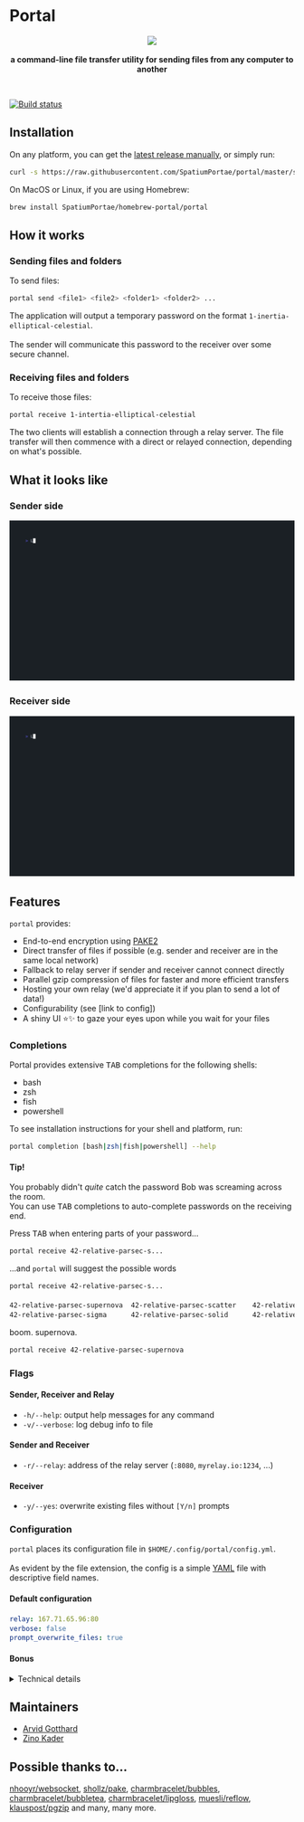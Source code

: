 # Portal

<p align="center">
<img src="https://user-images.githubusercontent.com/6842167/172497072-e196c2d0-f0f9-4039-83f4-5d7e056e97cf.png" width="375" height="auto">
</p>
<p align="center" style="font-weight: bold;">
a command-line file transfer utility for sending files from any computer to another
</p>
  
<br>

[![Build status](https://img.shields.io/github/actions/workflow/status/SpatiumPortae/portal/ci.yml?branch=master)](https://img.shields.io/github/actions/workflow/status/SpatiumPortae/portal/ci.yml?branch=master)


## Installation

On any platform, you can get the [latest release manually](https://github.com/SpatiumPortae/portal/releases/latest), or simply run:

```bash
curl -s https://raw.githubusercontent.com/SpatiumPortae/portal/master/scripts/install.sh | bash
```

On MacOS or Linux, if you are using Homebrew:
```sh
brew install SpatiumPortae/homebrew-portal/portal
```

## How it works

### Sending files and folders

To send files:

```bash
portal send <file1> <file2> <folder1> <folder2> ...
```

The application will output a temporary password on the format `1-inertia-elliptical-celestial`.
<br><br>
The sender will communicate this password to the receiver over some secure channel.

### Receiving files and folders

To receive those files:

```bash
portal receive 1-intertia-elliptical-celestial
```

The two clients will establish a connection through a relay server. The file transfer will then commence with a direct or relayed connection, depending on what's possible.

## What it looks like

### Sender side

![sender-demo](./assets/sender-demo.gif)

### Receiver side

![receiver-demo](./assets/receiver-demo.gif)

## Features

`portal` provides:

- End-to-end encryption using [PAKE2](https://en.wikipedia.org/wiki/Password-authenticated_key_agreement)
- Direct transfer of files if possible (e.g. sender and receiver are in the same local network)
- Fallback to relay server if sender and receiver cannot connect directly
- Parallel gzip compression of files for faster and more efficient transfers
- Hosting your own relay (we'd appreciate it if you plan to send a lot of data!)
- Configurability (see [link to config])
- A shiny UI ⭐✨ to gaze your eyes upon while you wait for your files

### Completions

Portal provides extensive <kbd>TAB</kbd> completions for the following shells:

- bash
- zsh
- fish
- powershell

To see installation instructions for your shell and platform, run:

```bash
portal completion [bash|zsh|fish|powershell] --help
```

#### Tip!

You probably didn't _quite_ catch the password Bob was screaming across the room.
<br>
You can use <kbd>TAB</kbd> completions to auto-complete passwords on the receiving end.

Press <kbd>TAB</kbd> when entering parts of your password...
```bash
portal receive 42-relative-parsec-s...
```

...and `portal` will suggest the possible words
```bash
portal receive 42-relative-parsec-s...

42-relative-parsec-supernova  42-relative-parsec-scatter    42-relative-parsec-solar      42-relative-parsec-spin       42-relative-parsec-static     
42-relative-parsec-sigma      42-relative-parsec-solid      42-relative-parsec-star       42-relative-parsec-storm      42-relative-parsec-system
```

boom. supernova.
```bash
portal receive 42-relative-parsec-supernova
```

### Flags

#### Sender, Receiver and Relay

- `-h/--help`: output help messages for any command
- `-v/--verbose`: log debug info to file

#### Sender and Receiver

- `-r/--relay`: address of the relay server (`:8080`, `myrelay.io:1234`, ...)

#### Receiver

- `-y/--yes`: overwrite existing files without `[Y/n]` prompts

### Configuration

`portal` places its configuration file in `$HOME/.config/portal/config.yml`.
<br><br>
As evident by the file extension, the config is a simple [YAML](https://yaml.org/) file with descriptive field names.

#### Default configuration
```yaml
relay: 167.71.65.96:80
verbose: false
prompt_overwrite_files: true
```


#### Bonus

<details>
<summary>Technical details</summary>
  
## Technical details

The connection between the sender and the server is negotiated using a intermediary server (relay).
<br><br>
The relay server is used to negotiate a secure encrypted channel while never seeing the contents of files nor the temporary password.

The communication works as follows:

- `sender` connects to `relay`
- `relay` allocates a numerical ID to the sender and sends it to the `sender`
- `sender` generates and outputs the password (starting with the ID) to the terminal, hashes the password and sends it to the `relay`
- `receiver` hashes the password (which has been communicated over some secure channel) and sends it to the `relay`
- When both the `sender` and the `receiver` have sent the hashed password to the `relay`, the cryptographic exchange starts
- During the cryptographic exchange, the `relay`, well, relays messages from the `sender` to the `receiver` and vice-versa
- Once the cryptographic exchange is done, every message sent by the `sender` and `receiver` is encrypted, and the `relay` cannot see their contents
- The file transfer is about to begin, and can commence in two ways: 
  1. The `sender` and `receiver` are in the same local network or can be reached directly by IP in some other way
     - In this case, the `sender` and `receiver` will happily send the files to each other directly. The `relay` will close down for this connection.
  2. The `sender` and `receiver` are not on the same local network, or cannot reach each other directly. The transfer will go through the `relay`, which will continue to relay encrypted messages until the file transfer is completed

</details>

## Maintainers

- [Arvid Gotthard](https://github.com/mellonnen)
- [Zino Kader](https://github.com/ZinoKader)

## Possible thanks to...

[nhooyr/websocket](https://github.com/nhooyr/websocket), [shollz/pake](https://github.com/schollz/pake), [charmbracelet/bubbles](https://github.com/charmbracelet/bubbles), [charmbracelet/bubbletea](https://github.com/charmbracelet/bubbletea), [charmbracelet/lipgloss](https://github.com/charmbracelet/lipgloss), [muesli/reflow](https://github.com/muesli/reflow), [klauspost/pgzip](https://github.com/klauspost/pgzip) and many, many more.

